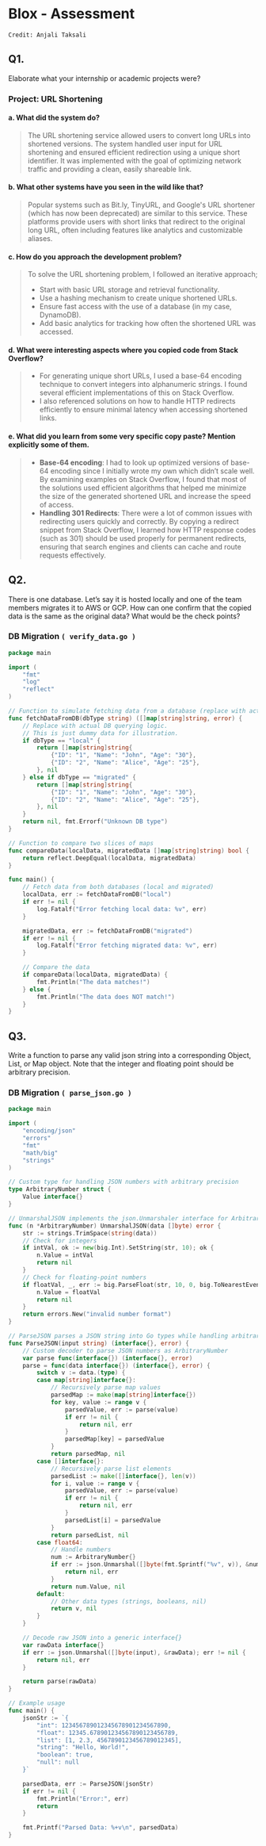 # Blox - Assessment
`Credit: Anjali Taksali`

## Q1.
Elaborate what your internship or academic projects were?

### Project: URL Shortening

#### a. What did the system do?
> The URL shortening service allowed users to convert long URLs into shortened versions. The system handled user input for URL shortening and ensured efficient redirection using a unique short identifier. It was implemented with the goal of optimizing network traffic and providing a clean, easily shareable link.
 
#### b. What other systems have you seen in the wild like that?
> Popular systems such as Bit.ly, TinyURL, and Google's URL shortener (which has now been deprecated) are similar to this service. These platforms provide users with short links that redirect to the original long URL, often including features like analytics and customizable aliases.
 
#### c. How do you approach the development problem?
>   To solve the URL shortening problem, I followed an iterative approach;
>  - Start with basic URL storage and retrieval functionality.
>  - Use a hashing mechanism to create unique shortened URLs.
>  - Ensure fast access with the use of a database (in my case, DynamoDB).
>  - Add basic analytics for tracking how often the shortened URL was accessed.

 
#### d. What were interesting aspects where you copied code from Stack Overflow?
>  - For generating unique short URLs, I used a base-64 encoding technique to convert integers into alphanumeric strings. I found several efficient implementations of this on Stack Overflow.  
>  - I also referenced solutions on how to handle HTTP redirects efficiently to ensure minimal latency when accessing shortened links.

 
#### e. What did you learn from some very specific copy paste? Mention explicitly some of them.
>  - **Base-64 encoding**: I had to look up optimized versions of base-64 encoding since I initially wrote my own which didn’t scale well. By examining examples on Stack Overflow, I found that most of the solutions used efficient algorithms that helped me minimize the size of the generated shortened URL and increase the speed of access.  
>  - **Handling 301 Redirects**: There were a lot of common issues with redirecting users quickly and correctly. By copying a redirect snippet from Stack Overflow, I learned how HTTP response codes (such as 301) should be used properly for permanent redirects, ensuring that search engines and clients can cache and route requests effectively.
 

## Q2.
There is one database. Let’s say it is hosted locally and one of the team members migrates it to AWS or GCP. How can one confirm that the copied data is the same as the original data? What would be the check points?

### DB Migration `( verify_data.go )`

```go
package main

import (
	"fmt"
	"log"
	"reflect"
)

// Function to simulate fetching data from a database (replace with actual DB queries)
func fetchDataFromDB(dbType string) ([]map[string]string, error) {
	// Replace with actual DB querying logic.
	// This is just dummy data for illustration.
	if dbType == "local" {
		return []map[string]string{
			{"ID": "1", "Name": "John", "Age": "30"},
			{"ID": "2", "Name": "Alice", "Age": "25"},
		}, nil
	} else if dbType == "migrated" {
		return []map[string]string{
			{"ID": "1", "Name": "John", "Age": "30"},
			{"ID": "2", "Name": "Alice", "Age": "25"},
		}, nil
	}
	return nil, fmt.Errorf("Unknown DB type")
}

// Function to compare two slices of maps
func compareData(localData, migratedData []map[string]string) bool {
	return reflect.DeepEqual(localData, migratedData)
}

func main() {
	// Fetch data from both databases (local and migrated)
	localData, err := fetchDataFromDB("local")
	if err != nil {
		log.Fatalf("Error fetching local data: %v", err)
	}

	migratedData, err := fetchDataFromDB("migrated")
	if err != nil {
		log.Fatalf("Error fetching migrated data: %v", err)
	}

	// Compare the data
	if compareData(localData, migratedData) {
		fmt.Println("The data matches!")
	} else {
		fmt.Println("The data does NOT match!")
	}
}
```

## Q3.
Write a function to parse any valid json string into a corresponding Object, List, or Map
object. Note that the integer and floating point should be arbitrary precision.

### DB Migration `( parse_json.go )`

```go
package main

import (
	"encoding/json"
	"errors"
	"fmt"
	"math/big"
	"strings"
)

// Custom type for handling JSON numbers with arbitrary precision
type ArbitraryNumber struct {
	Value interface{}
}

// UnmarshalJSON implements the json.Unmarshaler interface for ArbitraryNumber
func (n *ArbitraryNumber) UnmarshalJSON(data []byte) error {
	str := strings.TrimSpace(string(data))
	// Check for integers
	if intVal, ok := new(big.Int).SetString(str, 10); ok {
		n.Value = intVal
		return nil
	}
	// Check for floating-point numbers
	if floatVal, _, err := big.ParseFloat(str, 10, 0, big.ToNearestEven); err == nil {
		n.Value = floatVal
		return nil
	}
	return errors.New("invalid number format")
}

// ParseJSON parses a JSON string into Go types while handling arbitrary precision
func ParseJSON(input string) (interface{}, error) {
	// Custom decoder to parse JSON numbers as ArbitraryNumber
	var parse func(interface{}) (interface{}, error)
	parse = func(data interface{}) (interface{}, error) {
		switch v := data.(type) {
		case map[string]interface{}:
			// Recursively parse map values
			parsedMap := make(map[string]interface{})
			for key, value := range v {
				parsedValue, err := parse(value)
				if err != nil {
					return nil, err
				}
				parsedMap[key] = parsedValue
			}
			return parsedMap, nil
		case []interface{}:
			// Recursively parse list elements
			parsedList := make([]interface{}, len(v))
			for i, value := range v {
				parsedValue, err := parse(value)
				if err != nil {
					return nil, err
				}
				parsedList[i] = parsedValue
			}
			return parsedList, nil
		case float64:
			// Handle numbers
			num := ArbitraryNumber{}
			if err := json.Unmarshal([]byte(fmt.Sprintf("%v", v)), &num); err != nil {
				return nil, err
			}
			return num.Value, nil
		default:
			// Other data types (strings, booleans, nil)
			return v, nil
		}
	}

	// Decode raw JSON into a generic interface{}
	var rawData interface{}
	if err := json.Unmarshal([]byte(input), &rawData); err != nil {
		return nil, err
	}

	return parse(rawData)
}

// Example usage
func main() {
	jsonStr := `{
		"int": 123456789012345678901234567890,
		"float": 12345.678901234567890123456789,
		"list": [1, 2.3, 4567890123456789012345],
		"string": "Hello, World!",
		"boolean": true,
		"null": null
	}`

	parsedData, err := ParseJSON(jsonStr)
	if err != nil {
		fmt.Println("Error:", err)
		return
	}

	fmt.Printf("Parsed Data: %+v\n", parsedData)
}

```

